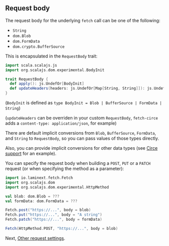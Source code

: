## Request body

The request body for the underlying `fetch` call can be one of the following:

* `String`
* `dom.Blob`
* `dom.FormData`
* `dom.crypto.BufferSource`

This is encapsulated in the `RequestBody` trait:

```scala
import scala.scalajs.js
import org.scalajs.dom.experimental.BodyInit

trait RequestBody {
  def apply(): js.UndefOr[BodyInit]
  def updateHeaders(headers: js.UndefOr[Map[String, String]]): js.UndefOr[Map[String, String]] = headers
}
```

(`BodyInit` is defined as `type BodyInit = Blob | BufferSource | FormData | String`)

(`updateHeaders` can be overriden in your custom `RequestBody`, `fetch-circe` adds a `content-type: application/json`, for example)

There are default implicit conversions from `Blob`, `BufferSource`, `FormData`, and `String` to `RequestBody`, so you
can pass values of those types directly.

Also, you can provide implicit conversions for other data types (see [Circe support](/fetch/circe) for an example).

You can specify the request body when building a `POST`, `PUT` or a `PATCH` request (or when specifying 
the method as a parameter):

```scala
import io.laminext.fetch.Fetch
import org.scalajs.dom
import org.scalajs.dom.experimental.HttpMethod

val blob: dom.Blob = ???
val formData: dom.FormData = ???

Fetch.post("https://...", body = blob)
Fetch.put("https://...", body = "A string")
Fetch.patch("https://...", body = formData)

Fetch(HttpMethod.POST, "https://...", body = blob)
```

Next, [Other request settings](/fetch/request-settings).
